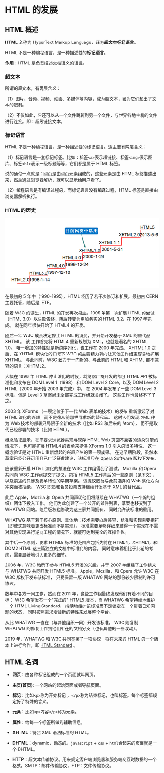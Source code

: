 # HTML 的发展

## HTML 概述

**HTML** 全称为 HyperText Markup Language，译为**超文本标记语言**。

HTML 不是一种编程语言，是一种描述性的**标记语言**。

**作用**：HTML 是负责描述文档语义的语言。

### 超文本

所谓的超文本，有两层含义：

（1）图片、音频、视频、动画、多媒体等内容，成为超文本，因为它们超出了文本的限制。

（2）不仅如此，它还可以从一个文件跳转到另一个文件，与世界各地主机的文件进行连接。即：超级链接文本。

### 标记语言

HTML 不是一种编程语言，是一种描述性的标记语言。这主要有两层含义：

（1）标记语言是一套标记标签。比如：标签`<a>`表示超链接、标签`<img>`表示图片、标签`<h1>`表示一级标题等等，它们都是属于 HTML 标签。

说的通俗一点就是：网页是由网页元素组成的，这些元素是由 HTML 标签描述出来，然后通过浏览器解析，就可以显示给用户看了。

（2）编程语言是有编译过程的，而标记语言没有编译过程，HTML 标签是直接由浏览器解析执行。

### HTML 的历史

![](../assets/html-versions.png)

在最初的 5 年中（1990-1995），HTML 经历了若干次修订和扩展。最初由 CERN 主要托管，随后是 IETF。

随着 W3C 的诞生，HTML 的开发再次易主。1995 年第一次扩展 HTML 的尝试（HTML 3.0）以失败告终，随后转变为更加务实的 HTML
3.2，在 1997 年完成。 就在同年很快开始了 HTML4 的开发。

随后一年 W3C 成员决定停止 HTML 的演变，并开始开发基于 XML 的替代品 XHTML。 该 工作首先将 HTML4 重新规划为 XML，也就是著名的
XHTML 1.0。 唯一增加的特性就是新的序列化，该工作在 2000 年完成。 XHTML 1.0 之后，在 XHTML 模块化的口号下 W3C
的主要精力转向让其他工作组更容易地扩展 XHTML。 与此同时，W3C 致力于一门新的、与此前的 HTML 和 XHTML 都不兼容的语言：XHTML2。

大概在 1998 年 HTML 停止演化的时候，浏览器厂商开发的部分 HTML API 被标准化和发布在 DOM Level 1（1998） 和 DOM
Level 2 Core，以及 DOM Level 2 HTML（2000 年开始 2003 年完成）中。 在 2004 年发布了一些 DOM Level 3
标准，但是 Level 3 草案尚未全部完成工作组就关闭了。 这些工作也最终不了了之。

2003 年 XForms （一项定位于下一代 Web 表单的技术）的发布 重新激起了对 HTML 演化的兴趣，而不是像从前那样寻求新的替代品。 这时人们发现
XML 作为 Web 技术的部署只局限于全新的技术（比如 RSS 和后来的 Atom）， 而不是取代已经部署的技术（比如 HTML）。

概念验证显示，在不要求浏览器实现与现存 HTML Web 页面不兼容的渲染引擎的情况下， 也可能扩展 HTML4 的表单来提供 XForms 1.0
引入的很多特性。 这一概念验证是对 HTML 重新燃起的兴趣产生的第一项成果。 在这早期阶段，虽然本草案已经公开可用且已广泛征求建议，该标准只在 Opera
Software 版权下发布。

应该重新开启 HTML 演化的想法在 W3C 工作组得到了测试。 Mozilla 和 Opera 共同向 W3C 工作组提交了提议，包括 HTML5
工作背后的一些原则（见下文），以及前述的只涉及表单特性的早期草案。 该提议因为与此前选择的 Web 演化方向冲突而被拒绝， W3C
职员和会员投票支持继续开发基于 XML 的替代品。

此后 Apple，Mozilla 和 Opera 共同声明他们将继续在 WHATWG（一个新的组织）团体下投入工作。
他们为此创建了一个公开的邮件列表，草案也移交到了 WHATWG 网站。随后版权也修改为这三家共同拥有， 同时允许该标准的重用。

WHATWG 基于若干核心原则，具体地：技术需要向后兼容，标准和实现需要相符（即使这意味着更改标准而不是实现），
标准需要足够详细来使得一个实现在不需对其他实现进行逆向工程的情况下，就能可达到完全的互操作性。

其中后一个原则，要求 HTML5 标准的范围应包括先前在 HTML4，XHTML1，和 DOM2 HTML 这三篇独立的文档中标准化的内容。
同时意味着相比于此前的考虑，需要显著地引入更多的细节。

2006 年，W3C 暗示了参与 HTML5 开发的兴趣，并于 2007 年组建了工作组来与 WHATWG 共同开发 HTML5 标准。
Apple，Mozilla，和 Opera 允许 W3C 在 W3C 版权下发布该标准， 只要保留一版 WHATWG 网站的那份较少限制的许可协议。

数年中各方一同工作，然而在 2011 年，这些工作组最终发现他们有着不同的目标： W3C 希望发布一个"完成的" HTML5 版本，而 WHATWG
希望持续地维护一个 HTML Living Standard， 持续地维护该标准而不是锁定在一个带着已知问题的状态， 同时按照需求增加新的特性来发展整个平台。

从此 WHATWG 一直在（与其他组织一同）开发该标准， W3C 则复制 WHATWG 的修复工作到他们所在的文档分支（也有其他的一些改动）。

2019 年，WHATWG 和 W3C 共同签署了一项协议，将在未来的 HTML
的一个版本上进行合作，即 [HTML Standard](https://whatwg-cn.github.io/html/) 。

## HTML 名词

- **网页**：由各种标记组成的一个页面就叫网页。

- **主页(首页)**: 一个网站的起始页面或者导航页面。

- **标记**：比如`<p>`称为开始标记 ，`</p>`称为结束标记，也叫标签。每个标签都规定好了特殊的含义。

- **元素**：比如`<p>`内容`</p>`称为元素。

- **属性**：给每一个标签所做的辅助信息。

- **XHTML**：符合 XML 语法标准的 HTML。

- **DHTML**：dynamic，动态的。`javascript` + `css` + `html`合起来的页面就是一个 DHTML。

- **HTTP**：超文本传输协议。用来规定客户端浏览器和服务端交互时数据的一个格式。SMTP：邮件传输协议，FTP：文件传输协议。
